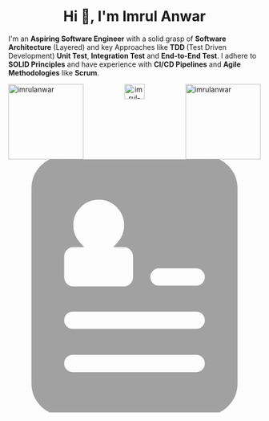 <h1 align="center">Hi 👋, I'm Imrul Anwar</h1>
<p>
I'm an <strong>Aspiring Software Engineer</strong> with a solid grasp of <strong>Software Architecture</strong> (Layered) and key Approaches like <strong>TDD </strong>(Test Driven Development) <strong>Unit Test</strong>, <strong>Integration Test</strong> and <strong>End-to-End Test</strong>. I adhere to <strong>SOLID Principles</strong> and have experience with <strong>CI/CD Pipelines</strong> and <strong>Agile Methodologies</strong> like <strong>Scrum</strong>.
</p>

<img src="https://github-readme-stats.vercel.app/api/top-langs?username=imrulanwar&exclude_repo=SmartphonePriceEstimator,Car-Predictions,Dragon-Real-State-Data-Science-Project-&show_icons=true&locale=en&layout=compact" alt="imrulanwar" width="auto" height="150" align="left" />
<img src="https://github-readme-streak-stats.herokuapp.com/?user=imrulanwar&" alt="imrulanwar" width="auto" height="150" align="right" />

<p align="center">
<a href="https://linkedin.com/in/imrul-anwar-3aa233218" target="blank"><img align="center" src="https://raw.githubusercontent.com/rahuldkjain/github-profile-readme-generator/master/src/images/icons/Social/linked-in-alt.svg" alt="imrul-anwar-3aa233218" height="30" width="40" /></a>
<a href="your_link_here">
    <svg fill="#a1a1a1" version="1.1" id="Capa_1" xmlns="http://www.w3.org/2000/svg" xmlns:xlink="http://www.w3.org/1999/xlink" viewBox="0 0 43.916 43.916" xml:space="preserve" stroke="#a1a1a1">
        <g id="SVGRepo_bgCarrier" stroke-width="0"></g>
        <g id="SVGRepo_tracerCarrier" stroke-linecap="round" stroke-linejoin="round"></g>
        <g id="SVGRepo_iconCarrier"> 
            <g> 
                <path d="M34.395,0H9.522c-2.762,0-5,2.239-5,5v33.916c0,2.761,2.238,5,5,5h24.871c2.762,0,5-2.239,5-5V5 C39.395,2.239,37.154,0,34.395,0z M9.208,16.855c0-1.172,0.951-2.121,2.121-2.121h0.742c-0.791-0.874-1.277-2.03-1.277-3.304 c0-2.723,2.209-4.931,4.932-4.931c2.725,0,4.932,2.207,4.932,4.932c0,1.272-0.486,2.429-1.279,3.303h0.709 c1.172,0,2.121,0.949,2.121,2.121v3.578c0,1.122-0.875,2.03-1.975,2.106h-9.051c-1.1-0.076-1.975-0.984-1.975-2.106V16.855 L9.208,16.855z M32.708,37.416h-21.5c-1.104,0-2-0.896-2-2s0.896-2,2-2h21.5c1.104,0,2,0.896,2,2S33.812,37.416,32.708,37.416z M32.708,29.916h-21.5c-1.104,0-2-0.896-2-2s0.896-2,2-2h21.5c1.104,0,2,0.896,2,2S33.812,29.916,32.708,29.916z M32.708,22.416 h-6.5c-1.104,0-2-0.896-2-2c0-1.104,0.896-2,2-2h6.5c1.104,0,2,0.896,2,2C34.708,21.52,33.812,22.416,32.708,22.416z"></path>
            </g> 
        </g>
    </svg>
</a>
</p>
